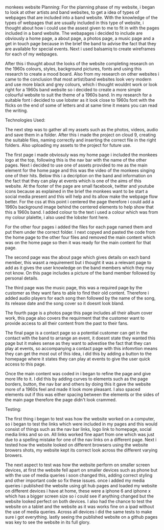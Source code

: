 monkees website
Planning:
For the planning phase of my website, i began to look at other artists and band websites, to get a idea of types of webpages that are included into a band website. With the knowledge of the types of webpages that are usually included in this type of website, i thought about how i could use the assest given to me to fit in with the pages included in a band website. The webapages i decided to include are obviously a home page, a about page, a photos page, a music page and a get in touch page because in the brief the band to advise the fact that they are available for special events. Next i used balsamiq to create wireframes for each of my webpages.

After this i thought about the looks of the website completing research on the 1960s colours, styles, background pictures, fonts and using this research to create a mood board. Also from my research on other websites i came to the conclusion that most artist/band websites look very modern and use more black and grey colours, which i thought wouldnt work or look right for a 1960s band website so i decided to create a more simple colourful website to suit the theme of a 1960s band. In my research for a suitable font i decided to use lobster as it look close to 1960s font with the flicks on the end of some of letters and at same time it means you can read the writing.

Technologies Used:

The next step was to gather all my assets such as the photos, videos, audio and save them in a folder. After this i made the project on cloud 9, creating the suitable files, naming correctly and inserting the correct file in the right folders. Also uploading my assets to the project for future use.

The first page i made obviosuly was my home page i included the monkees logo at the top, following this is the nav bar with the name of the other pages. Next i decided to use one of assets provided to me as the main element for the home page and this was the video of the monkees singing one of their hits. Below this i a decription on the band and information on the fact that they can play at events which is one of the aims of this website. At the footer of the page are small facebook, twitter and youtube icons because as explained in the brief the monkees want to be start a social media present and this will help and its allow make the webpage flow better. For the css at this point i centered the page therefore i could add a 1960s background image behind the centered elements to help show that this a 1960s band. I added colour to the text i used a colour which was from my colour plalette, i also used the lobster font here.

For the other four pages i added the files for each page named them and put them under the correct folder. I next copyed and pasted the code from the home page to the other four files and removed the main content which was on the home page so then it was ready for the main content for that page.

The second page was the about page which gives details on each band member, this wasnt a requirement but i thought it was a relevant page to add as it gives the user knowledge on the band members which they may not know. On this page includes a picture of the band member followed by personal details.

The third page was the music page, this was a required page by the customer as they want fans to able to find their old content. Therefore i added audio players for each song then followed by the name of the song, its release date and the song cover so it doesnt look bland.

The fourth page is a photos page this page includes all their album cover work, this page also covers the requirment that the customer want to provide access to all their content from the past to their fans.

The final page is a contact page so a potential customer can get in the contact with the band to arrange an event, it doesnt state they wanted this page but it makes sense as they want to advestise the fact that they can play at events, so accompanying a contact page with this infomrtion means they can get the most out of this idea, i did this by adding a button to the homepage where it states they can play at events to give the user quick access to this page.

Once the main content was coded in i began to refine the page and give more life to it. I did this by adding curves to elements such as the page borders, button, the nav bar and others by doing this it gave the website more of a 1960s feel and made it look more pleasant. I also spaced elements out if this was either spacing between the elements or the sides of the main page therefore the page didn't look crammed.

Testing:

The first thing i began to test was how the website worked on a computer, so i began to test the links which were included in my pages and this would consist of things such as the nav bar links, logo link to homepage, social media links and so on. All links worked fine apart from one which was just due to a spelling mistake for one  of the nav links on a different page. Next i tested how the website looked on different browsers using the website browers shots, my website kept its correct look across the different varying browers. 

The next aspect to test was how the website perform on smaller screen devices, at first the website fell apart on smaller devices such as phone but with the use of media queries i soon changed this, adding correct styling and other important code so fix these issues. once i added my media queries i published the website using git hub pages and loaded my website on different devices i have at home, these were a iphone 6 and iphone x which has a bigger screen size so i could see if anything changed but the website looked perfect on both devices. I also had the chance to test the website on a tablet and the website as it was works fine on a ipad without the use of media queries. Across all devices i did the same tests to make sure i got everything. lastly seeing the published website on a github pages was key to see the website in its full glory.
